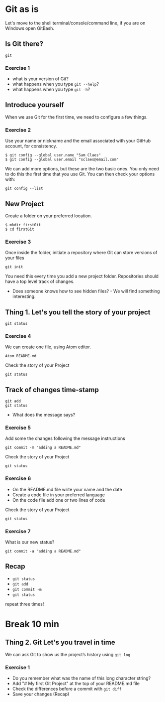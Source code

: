 # Git as is

Let's move to the shell terminal/console/command line, if you are on Windows open GitBash.

## Is Git there?
```{unix}
git
```
### Exercise 1
- what is your version of Git?
- what happens when you type `git --help`?
- what happens when you type `git -h`?

## Introduce yourself
When we use Git for the first time, we need to configure a few things.

### Exercise 2
Use your name or nickname and the email associated with your GitHub account, for consistency.

```{unix}
$ git config --global user.name "Sam Claes"
$ git config --global user.email "sclaes@email.com"
```
We can add more options, but these are the two basic ones. You only need to do this the first time that you use Git. You can then check your options with:
```{unix}
git config --list
```

## New Project
Create a folder on your preferred location.
```{unix}
$ mkdir firstGit
$ cd firstGit
```

### Exercise 3
Once inside the folder, initiate a repository where Git can store versions of your files
```{unix}
git init
```
You need this every time you add a new project folder. Repositories should have a top level track of changes.

- Does someone knows how to see hidden files? -
We will find something interesting.

## Thing 1. Let's you tell the story of your project
```{unix}
git status
```

### Exercise 4
We can create one file, using Atom editor.
```{unix}
Atom README.md
```
Check the story of your Project
```{unix}
git status
```
## Track of changes time-stamp
```{unix}
git add
git status
```
- What does the message says?

### Exercise 5
Add some the changes following the message instructions

```{unix}
git commit -m "adding a README.md"
```
Check the story of your Project
```{unix}
git status
```

### Exercise 6
- On the README.md file write your name and the date
- Create a code file in your preferred language
- On the code file add one or two lines of code

Check the story of your Project
```{unix}
git status
```
### Exercise 7
What is our new status?

```{unix}
git commit -a "adding a README.md"
```

## Recap
- `git status`
- `git add`
- `git commit -m`
- `git status`

repeat three times!

# Break 10 min

## Thing 2. Git Let's you travel in time

We can ask Git to show us the project’s history using `git log`

### Exercise 1

- Do you remember what was the name of this long character string?
- Add "# My first Git Project" at the top of your README.md file
- Check the differences before a commit with `git diff`
- Save your changes (Recap)
